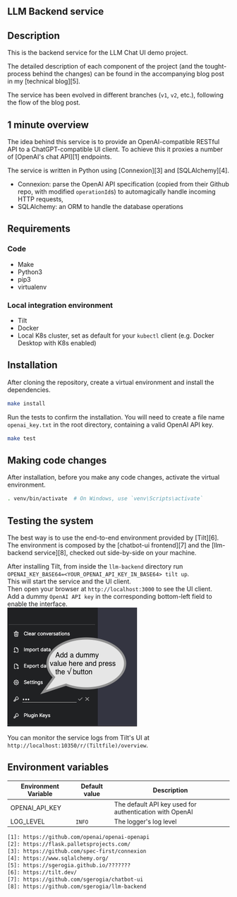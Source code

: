 LLM Backend service
-------------------

## Description

This is the backend service for the LLM Chat UI demo project. 

The detailed description of each component of the project (and the tought-process behind the changes) can be found in 
the accompanying blog post in my [technical blog][5].

The service has been evolved in different branches (`v1`, `v2`, etc.), following the flow of the blog post.

## 1 minute overview

The idea behind this service is to provide an OpenAI-compatible RESTful API to a ChatGPT-compatible UI client. To achieve 
this it proxies a number of [OpenAI's chat API][1] endpoints.

The service is written in Python using [Connexion][3] and [SQLAlchemy][4].  
* Connexion: parse the OpenAI API specification (copied from their Github repo, with modified `operationId`s) to 
  automagically handle incoming HTTP requests,
* SQLAlchemy: an ORM to handle the database operations

## Requirements 

### Code 

* Make
* Python3
* pip3
* virtualenv

### Local integration environment

* Tilt
* Docker
* Local K8s cluster, set as default for your `kubectl` client (e.g. Docker Desktop with K8s enabled)

## Installation

After cloning the repository, create a virtual environment and install the dependencies.    
```bash
make install
```

Run the tests to confirm the installation. You will need to create a file name `openai_key.txt` in the root directory,
containing a valid OpenAI API key.  
```bash
make test
```

## Making code changes

After installation, before you make any code changes, activate the virtual environment.    
```bash
. venv/bin/activate  # On Windows, use `venv\Scripts\activate`
```

## Testing the system

The best way is to use the end-to-end environment provided by [Tilt][6].  
The environment is composed by the [chatbot-ui frontend][7] and the [llm-backend service][8], checked out side-by-side on your machine. 

After installing Tilt, from inside the `llm-backend` directory run `OPENAI_KEY_BASE64=<YOUR_OPENAI_API_KEY_IN_BASE64> tilt up`.  
This will start the service and the UI client.  
Then open your browser at `http://localhost:3000` to see the UI client.  
Add a dummy `OpenAI API key` in the corresponding bottom-left field to enable the interface.  
![Dummy OpenAI key](./img/dummy_key.png)

You can monitor the service logs from Tilt's UI at `http://localhost:10350/r/(Tiltfile)/overview`.
 
## Environment variables

| Environment Variable              | Default value                  | Description                                                                                                                               |
|-----------------------------------|--------------------------------|-------------------------------------------------------------------------------------------------------------------------------------------|
| OPENAI_API_KEY                    |                                | The default API key used for authentication with OpenAI                                                                                   |
| LOG_LEVEL                         | `INFO`                         | The logger's log level                                                                                                                    |



    [1]: https://github.com/openai/openai-openapi
    [2]: https://flask.palletsprojects.com/
    [3]: https://github.com/spec-first/connexion
    [4]: https://www.sqlalchemy.org/    
    [5]: https://sgerogia.github.io/???????
    [6]: https://tilt.dev/
    [7]: https://github.com/sgerogia/chatbot-ui
    [8]: https://github.com/sgerogia/llm-backend